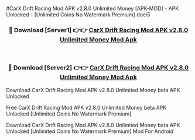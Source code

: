 #CarX Drift Racing Mod APK v2.8.0 Unlimited Money [APK-MOD] - APK Unlocked - [Unlimited Coins No Watermark Premium] doei5



<div align="center">

<h3>🔴 Download [Server1] 👉👉 <a href="https://momento.my/?title=CarX_Drift_Racing_Mod_APK_v2.8.0_Unlimited_Money">CarX Drift Racing Mod APK v2.8.0 Unlimited Money Mod Apk</a></h3><br>

<h3>🔴 Download [Server2] 👉👉 <a href="https://momento.my/?title=CarX_Drift_Racing_Mod_APK_v2.8.0_Unlimited_Money">CarX Drift Racing Mod APK v2.8.0 Unlimited Money Mod Apk</a></h3>
</div>



Download CarX Drift Racing Mod APK v2.8.0 Unlimited Money beta APK Unlocked

Free CarX Drift Racing Mod APK v2.8.0 Unlimited Money beta APK Unlocked [Unlimited Coins No Watermark Premium]

Download CarX Drift Racing Mod APK v2.8.0 Unlimited Money beta APK Unlocked [Unlimited Coins No Watermark Premium] Mod For Android
